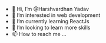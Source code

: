 - 👋 Hi, I’m @Harshvardhan Yadav
- 👀 I’m interested in web development
- 🌱 I’m currently learning ReactJs
- 💞️ I’m looking to learn more skills
- 📫 How to reach me ...

<!---
harshvaryadav/harshvaryadav is a ✨ special ✨ repository because its `README.md` (this file) appears on your GitHub profile.
You can click the Preview link to take a look at your changes.
--->
